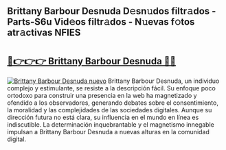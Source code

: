 ## Brittany Barbour Desnuda D𝚎sn𝚞dos filtr𝚊dos - Parts-S6u Vid𝚎os filtr𝚊dos - N𝚞evas f𝚘tos atr𝚊ctivas NFIES

# <h2><a href="http://mb521i.tromn.icu/?c=Brittany+Barbour+Desnuda">🔗👉👉👉 Brittany Barbour Desnuda 🔗🔗</a></h2>

[![Brittany Barbour Desnuda nuevo](https://i.imgur.com/pEAQMta.gif)](http://mb521i.tromn.icu/?c=Brittany+Barbour+Desnuda)
Brittany Barbour Desnuda, un individuo complejo y estimulante, se resiste a la descripción fácil. Su enfoque poco ortodoxo para construir una presencia en la web ha magnetizado y ofendido a los observadores, generando debates sobre el consentimiento, la moralidad y las complejidades de las sociedades digitales. Aunque su dirección futura no está clara, su influencia en el mundo en línea es indiscutible. La determinación inquebrantable y el magnetismo innegable impulsan a Brittany Barbour Desnuda a nuevas alturas en la comunidad digital.
